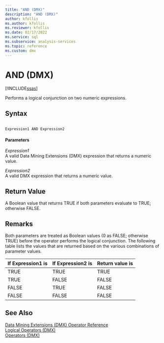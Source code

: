 ```yaml
---
title: "AND (DMX)"
description: "AND (DMX)"
author: kfollis
ms.author: kfollis
ms.reviewer: kfollis
ms.date: 02/17/2022
ms.service: sql
ms.subservice: analysis-services
ms.topic: reference
ms.custom: dmx
---
```

# AND (DMX)
[!INCLUDE[ssas](../includes/applies-to-version/ssas.md)]

  Performs a logical conjunction on two numeric expressions.  
  
## Syntax  
  
```  
  
Expression1 AND Expression2  
```  
  
#### Parameters  
 *Expression1*  
 A valid Data Mining Extensions (DMX) expression that returns a numeric value.  
  
 *Expression2*  
 A valid DMX expression that returns a numeric value.  
  
## Return Value  
 A Boolean value that returns TRUE if both parameters evaluate to TRUE; otherwise FALSE.  
  
## Remarks  
 Both parameters are treated as Boolean values (0 as FALSE; otherwise TRUE) before the operator performs the logical conjunction. The following table lists the values that are returned based on the various combinations of parameter values.  
  
|If Expression1 is|If Expression2 is|Return value is|  
|-----------------------|-----------------------|---------------------|  
|TRUE|TRUE|TRUE|  
|TRUE|FALSE|FALSE|  
|FALSE|TRUE|FALSE|  
|FALSE|FALSE|FALSE|  
  
## See Also  
 [Data Mining Extensions &#40;DMX&#41; Operator Reference](../dmx/data-mining-extensions-dmx-operator-reference.md)   
 [Logical Operators &#40;DMX&#41;](../dmx/operators-logical.md)   
 [Operators &#40;DMX&#41;](../dmx/operators-dmx.md)  
  
  
